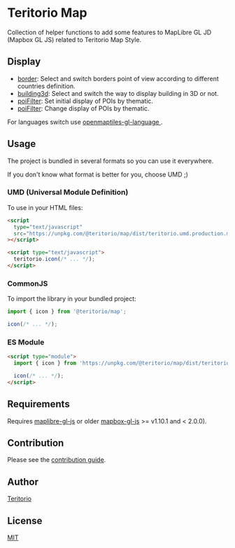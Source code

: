 # Teritorio Map

Collection of helper functions to add some features to MapLibre GL JD (Mapbox GL JS) related to Teritorio Map Style.

## Display

- [border](https://teritorio.github.io/teritorio-map/border): Select and switch borders point of view according to different countries definition.
- [building3d](https://teritorio.github.io/teritorio-map/building3d): Select and switch the way to display building in 3D or not.
- [poiFilter](https://teritorio.github.io/teritorio-map/poiFilter/index-initial-settings.html): Set initial display of POIs by thematic.
- [poiFilter](https://teritorio.github.io/teritorio-map/poiFilter/index-change.html): Change display of POIs by thematic.

For languages switch use [ openmaptiles-gl-language
](https://github.com/teritorio/openmaptiles-gl-language).

## Usage

The project is bundled in several formats so you can use it everywhere.

If you don't know what format is better for you, choose UMD ;)

### UMD (Universal Module Definition)

To use in your HTML files:

```html
<script
  type="text/javascript"
  src="https://unpkg.com/@teritorio/map/dist/teritorio.umd.production.min.js"
></script>

<script type="text/javascript">
  teritorio.icon(/* ... */);
</script>
```

### CommonJS

To import the library in your bundled project:

```js
import { icon } from '@teritorio/map';

icon(/* ... */);
```

### ES Module

```html
<script type="module">
  import { icon } from 'https://unpkg.com/@teritorio/map/dist/teritorio.esm.js';

  icon(/* ... */);
</script>
```

## Requirements

Requires [maplibre-gl-js](https://maplibre.org/projects/#js) or older [mapbox-gl-js](https://github.com/mapbox/mapbox-gl-js) >= v1.10.1 and < 2.0.0).

## Contribution

Please see the [contribution guide](CONTRIBUTING.md).

## Author

[Teritorio](https://teritorio.fr)

## License

[MIT](LICENSE)
